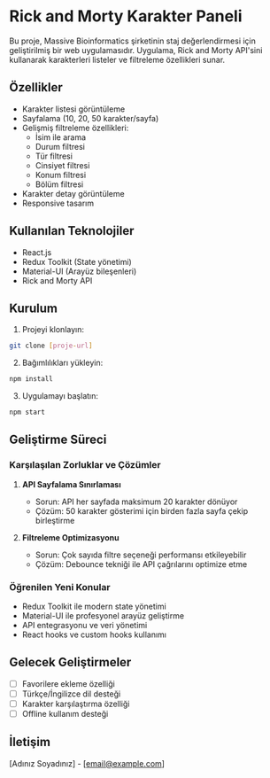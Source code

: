 # Rick and Morty Karakter Paneli

Bu proje, Massive Bioinformatics şirketinin staj değerlendirmesi için geliştirilmiş bir web uygulamasıdır. Uygulama, Rick and Morty API'sini kullanarak karakterleri listeler ve filtreleme özellikleri sunar.

## Özellikler

- Karakter listesi görüntüleme
- Sayfalama (10, 20, 50 karakter/sayfa)
- Gelişmiş filtreleme özellikleri:
  - İsim ile arama
  - Durum filtresi
  - Tür filtresi
  - Cinsiyet filtresi
  - Konum filtresi
  - Bölüm filtresi
- Karakter detay görüntüleme
- Responsive tasarım

## Kullanılan Teknolojiler

- React.js
- Redux Toolkit (State yönetimi)
- Material-UI (Arayüz bileşenleri)
- Rick and Morty API

## Kurulum

1. Projeyi klonlayın:
```bash
git clone [proje-url]
```

2. Bağımlılıkları yükleyin:
```bash
npm install
```

3. Uygulamayı başlatın:
```bash
npm start
```

## Geliştirme Süreci

### Karşılaşılan Zorluklar ve Çözümler

1. **API Sayfalama Sınırlaması**
   - Sorun: API her sayfada maksimum 20 karakter dönüyor
   - Çözüm: 50 karakter gösterimi için birden fazla sayfa çekip birleştirme

2. **Filtreleme Optimizasyonu**
   - Sorun: Çok sayıda filtre seçeneği performansı etkileyebilir
   - Çözüm: Debounce tekniği ile API çağrılarını optimize etme

### Öğrenilen Yeni Konular

- Redux Toolkit ile modern state yönetimi
- Material-UI ile profesyonel arayüz geliştirme
- API entegrasyonu ve veri yönetimi
- React hooks ve custom hooks kullanımı

## Gelecek Geliştirmeler

- [ ] Favorilere ekleme özelliği
- [ ] Türkçe/İngilizce dil desteği
- [ ] Karakter karşılaştırma özelliği
- [ ] Offline kullanım desteği

## İletişim

[Adınız Soyadınız] - [email@example.com]
